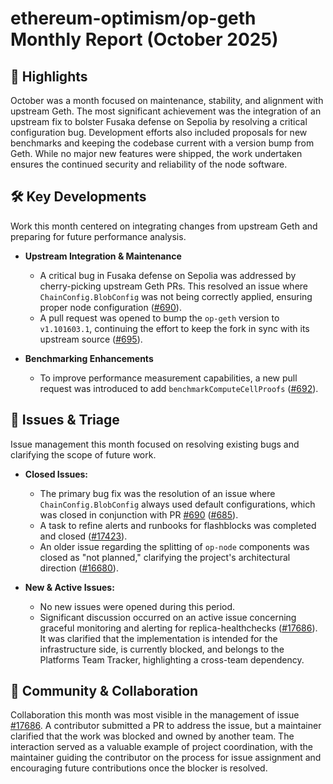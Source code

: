 # ethereum-optimism/op-geth Monthly Report (October 2025)

## 🚀 Highlights
October was a month focused on maintenance, stability, and alignment with upstream Geth. The most significant achievement was the integration of an upstream fix to bolster Fusaka defense on Sepolia by resolving a critical configuration bug. Development efforts also included proposals for new benchmarks and keeping the codebase current with a version bump from Geth. While no major new features were shipped, the work undertaken ensures the continued security and reliability of the node software.

## 🛠️ Key Developments
Work this month centered on integrating changes from upstream Geth and preparing for future performance analysis.

- **Upstream Integration & Maintenance**
    - A critical bug in Fusaka defense on Sepolia was addressed by cherry-picking upstream Geth PRs. This resolved an issue where `ChainConfig.BlobConfig` was not being correctly applied, ensuring proper node configuration ([#690](https://github.com/ethereum-optimism/op-geth/pull/690)).
    - A pull request was opened to bump the `op-geth` version to `v1.101603.1`, continuing the effort to keep the fork in sync with its upstream source ([#695](https://github.com/ethereum-optimism/op-geth/pull/695)).

- **Benchmarking Enhancements**
    - To improve performance measurement capabilities, a new pull request was introduced to add `benchmarkComputeCellProofs` ([#692](https://github.com/ethereum-optimism/op-geth/pull/692)).

## 🐛 Issues & Triage
Issue management this month focused on resolving existing bugs and clarifying the scope of future work.

- **Closed Issues:**
    - The primary bug fix was the resolution of an issue where `ChainConfig.BlobConfig` always used default configurations, which was closed in conjunction with PR [#690](https://github.com/ethereum-optimism/op-geth/pull/690) ([#685](https://github.com/ethereum-optimism/op-geth/issues/685)).
    - A task to refine alerts and runbooks for flashblocks was completed and closed ([#17423](https://github.com/ethereum-optimism/op-geth/issues/17423)).
    - An older issue regarding the splitting of `op-node` components was closed as "not planned," clarifying the project's architectural direction ([#16680](https://github.com/ethereum-optimism/op-geth/issues/16680)).

- **New & Active Issues:**
    - No new issues were opened during this period.
    - Significant discussion occurred on an active issue concerning graceful monitoring and alerting for replica-healthchecks ([#17686](https://github.com/ethereum-optimism/op-geth/issues/17686)). It was clarified that the implementation is intended for the infrastructure side, is currently blocked, and belongs to the Platforms Team Tracker, highlighting a cross-team dependency.

## 💬 Community & Collaboration
Collaboration this month was most visible in the management of issue [#17686](https://github.com/ethereum-optimism/op-geth/issues/17686). A contributor submitted a PR to address the issue, but a maintainer clarified that the work was blocked and owned by another team. The interaction served as a valuable example of project coordination, with the maintainer guiding the contributor on the process for issue assignment and encouraging future contributions once the blocker is resolved.